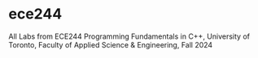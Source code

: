 # ece244
All Labs from ECE244 Programming Fundamentals in C++, University of Toronto, Faculty of Applied Science &amp; Engineering, Fall 2024
